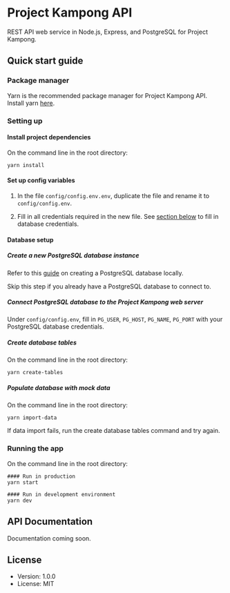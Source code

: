 # Project Kampong API

REST API web service in Node.js, Express, and PostgreSQL for Project Kampong.

## Quick start guide

### Package manager

Yarn is the recommended package manager for Project Kampong API. Install yarn [here](https://classic.yarnpkg.com/en/docs/install/).

### Setting up

#### Install project dependencies

On the command line in the root directory:

```
yarn install
```

#### Set up config variables

1. In the file `config/config.env.env`, duplicate the file and rename it to `config/config.env`.

2. Fill in all credentials required in the new file. See [section below](#database-setup) to fill in database credentials.

#### Database setup

##### Create a new PostgreSQL database instance

Refer to this [guide](https://www.postgresql.org/docs/current/tutorial-start.html) on creating a PostgreSQL database locally.

Skip this step if you already have a PostgreSQL database to connect to.

##### Connect PostgreSQL database to the Project Kampong web server

Under `config/config.env`, fill in `PG_USER`, `PG_HOST`, `PG_NAME`, `PG_PORT` with your PostgreSQL database credentials.

##### Create database tables

On the command line in the root directory:

```
yarn create-tables
```

##### Populate database with mock data

On the command line in the root directory:

```
yarn import-data
```

If data import fails, run the create database tables command and try again.

### Running the app

On the command line in the root directory:

```
#### Run in production
yarn start

#### Run in development environment
yarn dev
```

## API Documentation

Documentation coming soon.

## License

- Version: 1.0.0
- License: MIT
